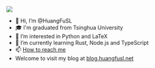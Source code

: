 ![](https://komarev.com/ghpvc/?username=HuangFuSL&color=ff69b4)

- 👋 Hi, I’m @HuangFuSL
- 🎓 I'm graduated from Tsinghua University
- 👀 I’m interested in Python and LaTeX
- 🌱 I’m currently learning Rust, Node.js and TypeScript
- 📫 [How to reach me](mailto:huangfusl@outlook.com)
- Welcome to visit my blog at [blog.huangfusl.net](https://blog.huangfusl.net)

<!--- ![Metrics](https://huangfusl.github.io/metrics.svg) --->

<!---
HuangFuSL/HuangFuSL is a ✨ special ✨ repository because its `README.md` (this file) appears on your GitHub profile.
You can click the Preview link to take a look at your changes.
--->
